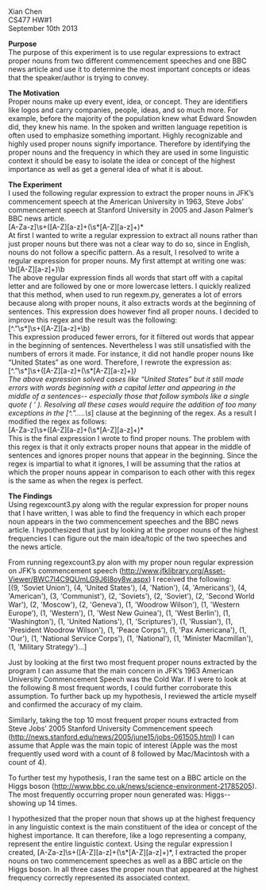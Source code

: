Xian Chen  
CS477 HW#1  
September 10th 2013


  
**Purpose**  
The purpose of this experiment is to use regular expressions to extract proper nouns from two different commencement speeches and one BBC news article and use it to determine the most important concepts or ideas that the speaker/author is trying to convey.   




**The Motivation**  
Proper nouns make up every event, idea, or concept. They are identifiers like logos and carry companies, people, ideas, and so much more. For example, before the majority of the population knew what Edward Snowden did, they knew his name. In the spoken and written language repetition is often used to emphasize something important. Highly recognizable and highly used proper nouns signify importance. Therefore by identifying the proper nouns and the frequency in which they are used in some linguistic context it should be easy to isolate the idea or concept of the highest importance as well as get a general idea of what it is about.




**The Experiment**  
I used the following regular expression to extract the proper nouns in JFK’s commencement speech at the American University in 1963, Steve Jobs’ commencement speech at Stanford University in 2005 and Jason Palmer’s BBC news article.  
[A-Za-z]\s+([A-Z][a-z]+(\s*[A-Z][a-z]+)*  
At first I wanted to write a regular expression to extract all nouns rather than just proper nouns but there was not a clear way to do so, since in English, nouns do not follow a specific pattern. As a result, I resolved to write a regular expression for proper nouns. My first attempt at writing one was:  
\b([A-Z][a-z]+)\b  
The above regular expression finds all words that start off with a capital letter and are followed by one or more lowercase letters. I quickly realized that this method, when used to run regexm.py, generates a lot of errors because along with proper nouns, it also extracts words at the beginning of sentences. This expression does however find all proper nouns. I decided to improve this regex and the result was the following:  
[^.”\s*]\s+([A-Z][a-z]+\b)  
This expression produced fewer errors, for it filtered out words that appear in the beginning of sentences. Nevertheless I was still unsatisfied with the numbers of errors it made. For instance, it did not handle proper nouns like “United States” as one word. Therefore, I rewrote the expression as:  
[^.”\s*]\s+([A-Z][a-z]+(\s*[A-Z][a-z]+)*)  
The above expression solved cases like “United States” but it still made errors with words beginning with a capital letter and appearing in the middle of a sentences-- especially those that follow symbols like a single quote ( ‘ ). Resolving all these cases would require the addition of too many exceptions in the [^.”.....\s*] clause at the beginning of the regex. As a result I modified the regex as follows:  
[A-Za-z]\s+([A-Z][a-z]+(\s*[A-Z][a-z]+)*  
This is the final expression I wrote to find proper nouns. The problem with this regex is that it only extracts proper nouns that appear in the middle of sentences and ignores proper nouns that appear in the beginning. Since the regex is impartial to what it ignores, I will be assuming that the ratios at which the proper nouns appear in comparison to each other with this regex is the same as when the regex is perfect.




**The Findings**  
Using regexcount3.py along with the regular expression for proper nouns that I have written, I was able to find the frequency in which each proper noun appears in the two commencement speeches and the BBC news article. I hypothesized that just by looking at the proper nouns of the highest frequencies I can figure out the main idea/topic of the two speeches and the news article. 


From running regexcount3.py alon with my proper noun regular expression on JFK’s commencement speech (http://www.jfklibrary.org/Asset-Viewer/BWC7I4C9QUmLG9J6I8oy8w.aspx) I received the following:  
[(9, 'Soviet Union'), (4, 'United States'), (4, 'Nation'), (4, 'Americans'), (4, 'American'), (3, 'Communist'), (2, 'Soviets'), (2, 'Soviet'), (2, 'Second World War'), (2, 'Moscow'), (2, 'Geneva'), (1, 'Woodrow Wilson'), (1, 'Western Europe'), (1, 'Western'), (1, 'West New Guinea'), (1, 'West Berlin'), (1, 'Washington'), (1, 'United Nations'), (1, 'Scriptures'), (1, 'Russian'), (1, 'President Woodrow Wilson'), (1, 'Peace Corps'), (1, 'Pax Americana'), (1, 'Our'), (1, 'National Service Corps'), (1, 'National'), (1, 'Minister Macmillan'), (1, 'Military Strategy')...]


Just by looking at the first two most frequent proper nouns extracted by the program I can assume that the main concern in JFK’s 1963 American University Commencement Speech was the Cold War. If I were to look at the following 8 most frequent words, I could further corroborate this assumption. To further back up my hypothesis, I reviewed the article myself and confirmed the accuracy of my claim.


Similarly, taking the top 10 most frequent proper nouns extracted from Steve Jobs’ 2005 Stanford University Commencement speech (http://news.stanford.edu/news/2005/june15/jobs-061505.html) I can assume that Apple was the main topic of interest (Apple was the most frequently used word with a count of 8 followed by Mac/Macintosh with a count of 4). 


To further test my hypothesis, I ran the same test on a BBC article on the Higgs boson (http://www.bbc.co.uk/news/science-environment-21785205). The most frequently occurring proper noun generated was: Higgs-- showing up 14 times. 



I hypothesized that the proper noun that shows up at the highest frequency in any linguistic context is the main constituent of the idea or concept of the highest importance. It can therefore, like a logo representing a company, represent the entire linguistic context. Using the regular expression I created, [A-Za-z]\s+([A-Z][a-z]+(\s*[A-Z][a-z]+)*, I extracted the proper nouns on two commencement speeches as well as a BBC article on the Higgs boson. In all three cases the proper noun that appeared at the highest frequency correctly represented its associated context.
